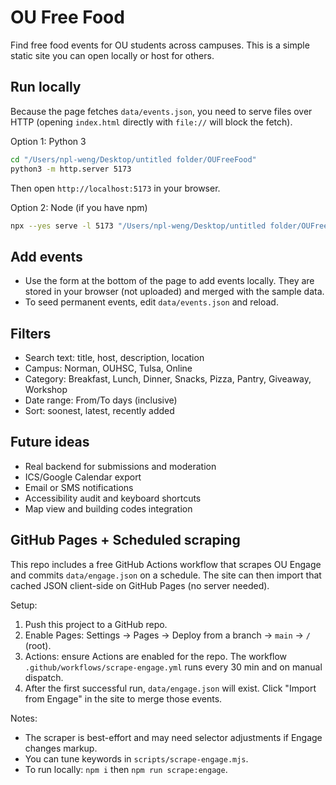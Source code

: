 # OU Free Food

Find free food events for OU students across campuses. This is a simple static site you can open locally or host for others.

## Run locally

Because the page fetches `data/events.json`, you need to serve files over HTTP (opening `index.html` directly with `file://` will block the fetch).

Option 1: Python 3

```bash
cd "/Users/npl-weng/Desktop/untitled folder/OUFreeFood"
python3 -m http.server 5173
```

Then open `http://localhost:5173` in your browser.

Option 2: Node (if you have npm)

```bash
npx --yes serve -l 5173 "/Users/npl-weng/Desktop/untitled folder/OUFreeFood"
```

## Add events

- Use the form at the bottom of the page to add events locally. They are stored in your browser (not uploaded) and merged with the sample data.
- To seed permanent events, edit `data/events.json` and reload.

## Filters

- Search text: title, host, description, location
- Campus: Norman, OUHSC, Tulsa, Online
- Category: Breakfast, Lunch, Dinner, Snacks, Pizza, Pantry, Giveaway, Workshop
- Date range: From/To days (inclusive)
- Sort: soonest, latest, recently added

## Future ideas

- Real backend for submissions and moderation
- ICS/Google Calendar export
- Email or SMS notifications
- Accessibility audit and keyboard shortcuts
- Map view and building codes integration

## GitHub Pages + Scheduled scraping

This repo includes a free GitHub Actions workflow that scrapes OU Engage and commits `data/engage.json` on a schedule. The site can then import that cached JSON client-side on GitHub Pages (no server needed).

Setup:
1. Push this project to a GitHub repo.
2. Enable Pages: Settings → Pages → Deploy from a branch → `main` → `/` (root).
3. Actions: ensure Actions are enabled for the repo. The workflow `.github/workflows/scrape-engage.yml` runs every 30 min and on manual dispatch.
4. After the first successful run, `data/engage.json` will exist. Click "Import from Engage" in the site to merge those events.

Notes:
- The scraper is best-effort and may need selector adjustments if Engage changes markup.
- You can tune keywords in `scripts/scrape-engage.mjs`.
- To run locally: `npm i` then `npm run scrape:engage`.



